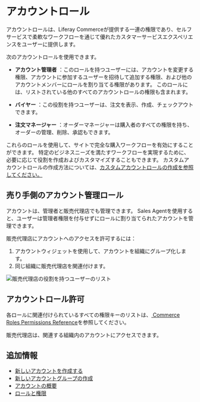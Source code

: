 # アカウントロール

アカウントロールは、Liferay Commerceが提供する一連の権限であり、セルフサービスで柔軟なワークフローを通じて優れたカスタマーサービスエクスペリエンスをユーザーに提供します。

次のアカウントロールを使用できます。

  - **アカウント管理者** ：このロールを持つユーザーには、アカウントを変更する権限、アカウントに参加するユーザーを招待して追加する権限、および他のアカウントメンバーにロールを割り当てる権限があります。 このロールには、リストされている他のすべてのアカウントロールの権限も含まれます。

  - **バイヤー** ：この役割を持つユーザーは、注文を表示、作成、チェックアウトできます。

  - **注文マネージャー** ：オーダーマネージャーは購入者のすべての権限を持ち、オーダーの管理、削除、承認もできます。

これらのロールを使用して、サイトで完全な購入ワークフローを有効にすることができます。 特定のビジネスニーズを満たすワークフローを実現するために、必要に応じて役割を作成およびカスタマイズすることもできます。 カスタムアカウントロールの作成方法については、[カスタムアカウントロールの作成を参照してください。 ](./creating-a-custom-account-role.md)

## 売り手側のアカウント管理ロール

アカウントは、管理者と販売代理店でも管理できます。 Sales Agentを使用すると、ユーザーは管理者権限を付与せずにロールに割り当てられたアカウントを管理できます。

販売代理店にアカウントへのアクセスを許可するには：

1.  アカウントウィジェットを使用して、アカウントを組織にグループ化します。
2.  同じ組織に販売代理店を関連付けます。

![販売代理店の役割を持つユーザーのリスト](./account-roles/images/01.png)

## アカウントロール許可

各ロールに関連付けられているすべての権限キーのリストは、[ Commerce Roles Permissions Reference](./commerce-roles-permissions-reference.md)を参照してください。

販売代理店は、関連する組織内のアカウントにアクセスできます。

## 追加情報

  - [新しいアカウントを作成する](./creating-a-new-account.md)
  - [新しいアカウントグループの作成](./creating-a-new-account-group.md)
  - [アカウントの概要](./introduction-to-accounts.md)
  - [ロールと権限](https://help.liferay.com/hc/articles/360017895212-Roles-and-Permissions)
